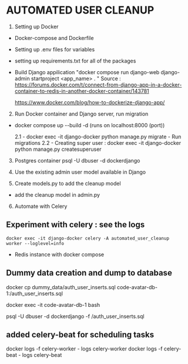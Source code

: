 # AUTOMATED USER CLEANUP

1. Setting up Docker

- Docker-compose and Dockerfile
- Setting up .env files for variables
- setting up requirements.txt for all of the packages
- Build Django appilication "docker compose run django-web django-admin startproject <app_name> . "
  Source : https://forums.docker.com/t/connect-from-django-app-in-a-docker-container-to-redis-in-another-docker-container/143781

  https://www.docker.com/blog/how-to-dockerize-django-app/

2. Run Docker container and Django server, run migration

- docker compose up --build -d (runs on localhost:8000 (port))

  2.1 - docker exec -it django-docker python manage.py migrate - Run migrations
  2.2 - Creating super user : docker exec -it django-docker python manage.py createsuperuser

3. Postgres container
   psql -U dbuser -d dockerdjango

4. Use the existing admin user model available in Django

5. Create models.py to add the cleanup model

- add the cleanup model in admin.py

6. Automate with Celery

## Experiment with celery : see the logs

<code>docker exec -it django-docker celery -A automated_user_cleanup worker --loglevel=info </code>

- Redis instance with docker compose

## Dummy data creation and dump to database

docker cp dummy_data/auth_user_inserts.sql code-avatar-db-1:/auth_user_inserts.sql

docker exec -it code-avatar-db-1 bash

psql -U dbuser -d dockerdjango -f /auth_user_inserts.sql

## added celery-beat for scheduling tasks

docker logs -f celery-worker - logs celery-worker
docker logs -f celery-beat - logs celery-beat
